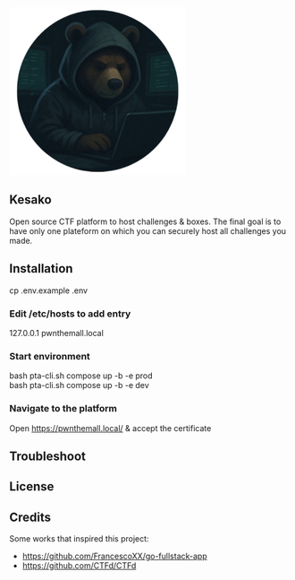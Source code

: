 ![logo no text](frontend/public/logo-no-text.png)

## Kesako

Open source CTF platform to host challenges & boxes.
The final goal is to have only one plateform on which you can securely host all challenges you made.

## Installation

cp .env.example .env

### Edit /etc/hosts to add entry

127.0.0.1 pwnthemall.local 

### Start environment

bash pta-cli.sh compose up -b -e prod  
bash pta-cli.sh compose up -b -e dev

### Navigate to the platform

Open https://pwnthemall.local/ & accept the certificate


## Troubleshoot

## License

## Credits

Some works that inspired this project:

- https://github.com/FrancescoXX/go-fullstack-app
- https://github.com/CTFd/CTFd
